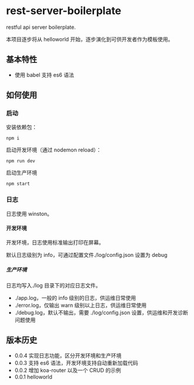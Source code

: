 # rest-server-boilerplate

restful api server boilerplate.

本项目逐步将从 helloworld 开始，逐步演化到可供开发者作为模板使用。

## 基本特性

- 使用 babel 支持 es6 语法

## 如何使用

### 启动

安装依赖包：

```
npm i
```

启动开发环境（通过 nodemon reload）：

```
npm run dev
```

启动生产环境

```
npm start
```

### 日志

日志使用 winston。

#### 开发环境

开发环境，日志使用标准输出打印在屏幕。

默认日志级别为 info，可通过配置文件./log/config.json 设置为 debug

##### 生产环境

日志均写入./log 目录下的对应日志文件。

- ./app.log，一般的 info 级别的日志，供运维日常使用
- ./error.log，仅输出 warn 级别以上日志，供运维日常使用
- ./debug.log，默认不输出，需要 ./log/config.json 设置，供运维和开发诊断问题使用

## 版本历史

- 0.0.4 实现日志功能，区分开发环境和生产环境
- 0.0.3 支持 es6 语法，开发环境支持自动重新加载代码
- 0.0.2 增加 koa-router 以及一个 CRUD 的示例
- 0.0.1 helloworld
